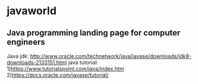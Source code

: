 # javaworld

Java programming landing page for computer engineers
------------------------------------------------------------------------------------
Java jdk: http://www.oracle.com/technetwork/java/javase/downloads/jdk8-downloads-2133151.html
java tutorial: 
1)https://www.tutorialspoint.com/java/index.htm
2)https://docs.oracle.com/javase/tutorial/

